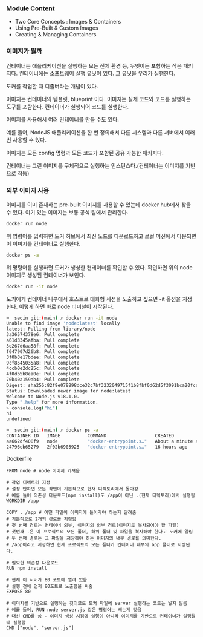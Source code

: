 ### Module Content

- Two Core Concepts : Images & Containers
- Using Pre-Built & Custom Images
- Creating & Managing Containers

### 이미지가 뭘까

컨테이너는 애플리케이션을 실행하는 모든 전체 환경 등, 무엇이든 포함하는 작은 패키지다. 컨테이너에는 소프트웨어 실행 유닛이 있다. 그 유닛을 우리가 실행한다.

도커를 작업할 때 디졸버라는 개념이 있다.

이미지는 컨테이너의 템플릿, blueprint 이다. 이미지는 실제 코드와 코드를 실행하는 도구를 포함한다. 컨테이너가 실행되어 코드를 실행한다.

이미지를 사용해서 여러 컨테이너를 만들 수도 있다.

예를 들어, NodeJS 애플리케이션을 한 번 정의해서 다른 시스템과 다른 서버에서 여러 번 사용할 수 있다.

이미지는 모든 config 명령과 모든 코드가 포함된 공유 가능한 패키지다.

컨테이너는 그런 이미지를 구체적으로 실행하는 인스턴스다.(컨테이너는 이미지를 기반으로 작동)

### 외부 이미지 사용

이미지를 이미 존재하는 pre-built 이미지를 사용할 수 있는데 docker hub에서 찾을 수 있다. 여기 있는 이미지는 보통 공식 팀에서 관리한다. 

```bash
docker run node
```

위 명령어를 입력하면 도커 허브에서 최신 노드를 다운로드하고 로컬 머신에서 다운되면 이 이미지를 컨테이너로 실행한다. 

```bash
docker ps -a
```

위 명령어를 실행하면 도커가 생성한 컨테이너를 확인할 수 있다. 확인하면 위의 node 이미지로 생성된 컨테이너가 보인다. 

```bash
docker run -it node
```

도커에게 컨테이너 내부에서 호스트로 대화형 세션을 노출하고 싶으면 -it 옵션을 지정한다. 이렇게 하면 바로 node 터미널이 시작된다.

```bash
➜  seoin git:(main) ✗ docker run -it node
Unable to find image 'node:latest' locally
latest: Pulling from library/node
3a36574378e6: Pull complete
a61d3345afba: Pull complete
3e267d6aa58f: Pull complete
f647907d26b8: Pull complete
3f0b3e17bdee: Pull complete
9cf8545035a8: Pull complete
4ccb0e2dc25c: Pull complete
4f0db5b8ea0e: Pull complete
70b40a159ab4: Pull complete
Digest: sha256:82f9e078898dce32c7bf3232049715f1b8fbf0d62d5f3091bca20fcaede50bf0
Status: Downloaded newer image for node:latest
Welcome to Node.js v18.1.0.
Type ".help" for more information.
> console.log("hi")
hi
undefined
```

```bash
➜  seoin git:(main) ✗ docker ps -a
CONTAINER ID   IMAGE          COMMAND                  CREATED              STATUS                          PORTS     NAMES
aa662df408f9   node           "docker-entrypoint.s…"   About a minute ago   Exited (0) About a minute ago             jolly_kalam
24796eb65279   2f02b6905925   "docker-entrypoint.s…"   16 hours ago         Exited (137) 16 hours ago                 trusting_goldstine
```

Dockerfile

```docker
FROM node # node 이미지 가져옴

# 작업 디렉토리 지정
# 설정 안하면 모든 작업이 기본적으로 현재 디렉토리에서 돌아감
# 예를 들어 의존성 다운로드(npm install)도 /app이 아닌 .(현재 디렉토리)에서 실행됨
WORKDIR /app

COPY . /app # 어떤 파일이 이미지에 들어가야 하는지 알려줌
# 기본적으로 2개의 경로를 지정함
# 첫 번째 경로는 컨테이너 외부, 이미지의 외부 경로(이미지로 복사되어야 할 파일)
# 첫번째 .은 이 프로젝트의 모든 폴더, 하위 폴더 및 파일을 복사해야 한다고 도커에 알림
# 두 번째 경로는 그 파일을 저장해야 하는 이미지의 내부 경로를 의미한다.
# /app이라고 지정하면 현재 프로젝트의 모든 폴더가 컨테이너 내부의 app 폴더로 저장된다.

# 필요한 의존성 다운로드
RUN npm install

# 현재 이 서버가 80 포트에 열려 있음
# 실행 전에 먼저 80포트로 노출함을 써줌
EXPOSE 80

# 이미지를 기반으로 실행하는 것이므로 도커 파일에 server 실행하는 코드는 넣지 않음
# 예를 들어, RUN node server.js 같은 명령어는 빼는게 맞음
# 대신 CMD를 씀 - 이미지 생성 시점에 실행이 아니라 이미지를 기반으로 컨테이너가 실행될 때 실행함
CMD ["node", "server.js"]
```